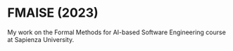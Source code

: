 # FMAISE (2023)
My work on the Formal Methods for AI-based Software Engineering course at Sapienza University.
